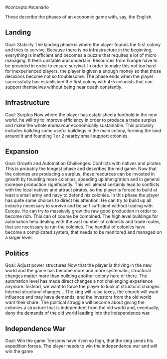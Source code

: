 #concepts #scenario

These describe the phases of an economic game with, say, the English.
## Landing
Goal: Stability
The landing phase is where the player founds the first colony and tries to survive.
Because there is no infrastructure in the beginning, everything is inefficient and becomes a puzzle that requires a lot of micro managing. It feels unstable and uncertain. Resources from Europe have to be provided in order to ensure survival.
In order to make this not too hard for inexperienced players, the player is given a enough money so that those decisions become not so troublesome.
The phase ends when the player successfully has established the first colony with 4-5 colonists that can support themselves without being near death constantly.

## Infrastructure
Goal: Surplus
Now where the player has established a foothold in the new world, he will try to improve efficiency in order to produce a trade surplus and make the whole endeavour economically sustainable. This probably includes building some useful buildings in the main colony, forming the land around it and founding 1 or 2 nearby small support colonies.

## Expansion
Goal: Growth and Automation
Challenges: Conflicts with natives and pirates
This is probably the longest phase and describes the mid game. Now that the colonies are producing a surplus, these resources can be invested in growth by founding more colonies, speeding up immigration and in general increase production significantly. This will almost certainly lead to conflicts with the local natives and attract pirates, so the player is forced to build at least a small army and navy to defend his colonies.
In this phase the player has quite some choices to direct his attention: He can try to build up all industry necessary to survive and be self sufficient without trading with Europe. He can try to massively grow the raw good production in order to become rich. This can of course be combined. The high level buildings for automation help dealing with the vast number of colonists and trade routes, that are necessary to run the colonies. The handful of colonies have become a complicated system, that needs to be monitored and managed on a larger level.

## Politics
Goal: Adjust power structures
Now that the player is thriving in the new world and the game has become more and more systematic, structural changes matter more than building another colony here or there. The automation level has made direct changes a not challenging experience anymore. Instead, we want to force the player to look at structural changes:
Internal structural changes...
The king will raise taxes, the church will want influence and may have demands, and the investors from the old world want their share. The political struggle will become about giving the colonies a structure that is independent from the old world and, eventually, deny the demands of the old world leading into the independence war.

## Independence War
Goal: Win the game
Tensions have risen so high, that the king sends his expedition forces. The player needs to win the independence war and will win the game
